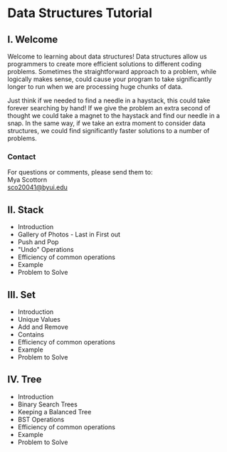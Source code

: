 # Data Structures Tutorial
## I. Welcome
Welcome to learning about data structures! Data structures allow us programmers to create more efficient solutions to different coding problems. Sometimes the straightforward approach to a problem, while logically makes sense, could cause your program to take significantly longer to run when we are processing huge chunks of data. 

Just think if we needed to find a needle in a haystack, this could take forever searching by hand! If we give the problem an extra second of thought we could take a magnet to the haystack and find our needle in a snap. In the same way, if we take an extra moment to consider data structures, we could find significantly faster solutions to a number of problems.

### Contact
For questions or comments, please send them to:\
    Mya Scottorn\
    sco20041@byui.edu
## II. Stack
* Introduction
* Gallery of Photos - Last in First out
* Push and Pop
* "Undo" Operations
* Efficiency of common operations
* Example
* Problem to Solve
## III. Set 
* Introduction
* Unique Values
* Add and Remove
* Contains
* Efficiency of common operations
* Example
* Problem to Solve
## IV. Tree
* Introduction
* Binary Search Trees
* Keeping a Balanced Tree
* BST Operations 
* Efficiency of common operations
* Example
* Problem to Solve
